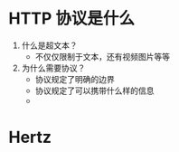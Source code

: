 # HTTP 协议是什么

1. 什么是超文本？
   - 不仅仅限制于文本，还有视频图片等等
2. 为什么需要协议？
   - 协议规定了明确的边界
   - 协议规定了可以携带什么样的信息
   - 

# Hertz

